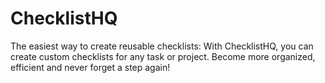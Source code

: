 # ChecklistHQ

The easiest way to create reusable checklists: With ChecklistHQ, you can create custom checklists for any task or project. Become more organized, efficient and never forget a step again!
